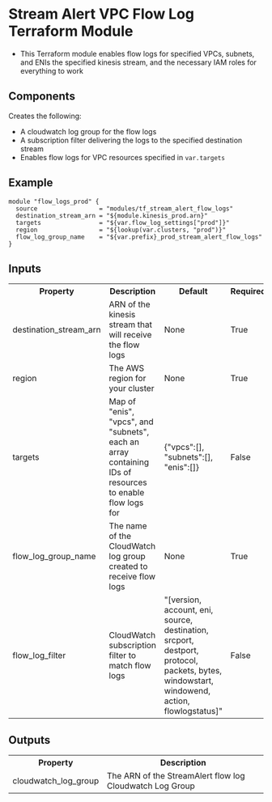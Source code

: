 # Stream Alert VPC Flow Log Terraform Module
* This Terraform module enables flow logs for specified VPCs, subnets, and ENIs
the specified kinesis stream, and the necessary IAM roles for everything to work

## Components
Creates the following:
* A cloudwatch log group for the flow logs
* A subscription filter delivering the logs to the specified destination stream
* Enables flow logs for VPC resources specified in `var.targets`


## Example
```
module "flow_logs_prod" {
  source                 = "modules/tf_stream_alert_flow_logs"
  destination_stream_arn = "${module.kinesis_prod.arn}"
  targets                = "${var.flow_log_settings["prod"]}"
  region                 = "${lookup(var.clusters, "prod")}"
  flow_log_group_name    = "${var.prefix}_prod_stream_alert_flow_logs"
}
```

## Inputs
<table>
  <tr>
    <th>Property</th>
    <th>Description</th>
    <th>Default</th>
    <th>Required</th>
  </tr>
  <tr>
    <td>destination_stream_arn</td>
    <td>ARN of the kinesis stream that will receive the flow logs</td>
    <td>None</td>
    <td>True</td>
  </tr>
  <tr>
    <td>region</td>
    <td>The AWS region for your cluster</td>
    <td>None</td>
    <td>True</td>
  </tr>
  <tr>
    <td>targets</td>
    <td>Map of "enis", "vpcs", and "subnets", each an array containing IDs of resources to enable flow logs for</td>
    <td>{"vpcs":[], "subnets":[], "enis":[]}</td>
    <td>False</td>
  </tr>
  <tr>
    <td>flow_log_group_name</td>
    <td>The name of the CloudWatch log group created to receive flow logs</td>
    <td>None</td>
    <td>True</td>
  </tr>
  <tr>
    <td>flow_log_filter</td>
    <td>CloudWatch subscription filter to match flow logs</td>
    <td>"[version, account, eni, source, destination, srcport, destport, protocol, packets, bytes, windowstart, windowend, action, flowlogstatus]"</td>
    <td>False</td>
  </tr>
</table>

## Outputs
<table>
  <tr>
    <th>Property</th>
    <th>Description</th>
  </tr>
  <tr>
    <td>cloudwatch_log_group</td>
    <td>The ARN of the StreamAlert flow log Cloudwatch Log Group</td>
  </tr>
</table>
